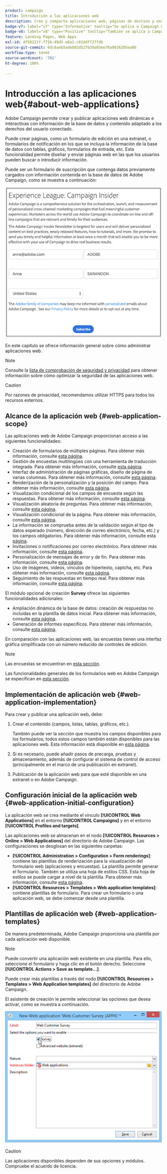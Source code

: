 ```yaml
---
product: campaign
title: Introducción a las aplicaciones web
description: Cree y comparta aplicaciones web, páginas de destino y encuestas dinámicas
badge-v7: label="v7" type="Informative" tooltip="Se aplica a Campaign Classic v7"
badge-v8: label="v8" type="Positive" tooltip="También se aplica a Campaign v8"
feature: Landing Pages, Web Apps
exl-id: df58221f-f71b-49d5-a6a1-c81ddff27fdb
source-git-commit: 6dc6aeb5adeb82d527b39a05ee70a9926205ea0b
workflow-type: tm+mt
source-wordcount: '701'
ht-degree: 100%

---
```


# Introducción a las aplicaciones web{#about-web-applications}



Adobe Campaign permite crear y publicar aplicaciones web dinámicas e interactivas con información de la base de datos y contenido adaptado a los derechos del usuario conectado.

Puede crear páginas, como un formulario de edición en una extranet, o formularios de notificación en los que se incluya la información de la base de datos con tablas, gráficos, formularios de entrada, etc. Esta funcionalidad permite diseñar y enviar páginas web en las que los usuarios pueden buscar o introducir información.

Puede ser un formulario de suscripción que contenga datos previamente cargados con información contenida en la base de datos de Adobe Campaign, como se muestra a continuación:

![](assets/webapp_form_sample.png)

En este capítulo se ofrece información general sobre cómo administrar aplicaciones web.

>[!NOTE]
>
>Consulte la [lista de comprobación de seguridad y privacidad](https://helpx.adobe.com/es/campaign/kb/acc-security.html) para obtener información sobre cómo optimizar la seguridad de las aplicaciones web.

>[!CAUTION]
>
>Por razones de privacidad, recomendamos utilizar HTTPS para todos los recursos externos.

## Alcance de la aplicación web {#web-application-scope}

Las aplicaciones web de Adobe Campaign proporcionan acceso a las siguientes funcionalidades:

* Creación de formularios de múltiples páginas. Para obtener más información, consulte [esta página](about-web-forms.md).
* Gestión de encuestas multilingües con una herramienta de traducción integrada. Para obtener más información, consulte [esta página](translating-a-web-application.md).
* Interfaz de administración de páginas gráficas, diseño de página de varias columnas. Para obtener más información, consulte [esta página](designing-a-web-application.md).
* Renderización de la personalización y la posición del campo. Para obtener más información, consulte [esta página](editing-content.md#adding-personalization-content).
* Visualización condicional de los campos de encuesta según las respuestas. Para obtener más información, consulte [esta página](form-rendering.md#defining-fields-conditional-display).
* Visualización aleatoria de preguntas. Para obtener más información, consulte [esta página](../../surveys/using/building-a-survey.md#adding-questions).
* Visualización condicional de la página. Para obtener más información, consulte [esta página](defining-web-forms-page-sequencing.md#conditional-page-display).
* La información se comprueba antes de la validación según el tipo de datos esperado (número, dirección de correo electrónico, fecha, etc.) y los campos obligatorios. Para obtener más información, consulte esta [página](form-rendering.md#defining-control-settings).
* Invitaciones o notificaciones por correo electrónico. Para obtener más información, consulte [esta página](publishing-a-web-form.md#delivering-a-form-via-email).
* Personalización de mensajes de error y de fin. Para obtener más información, consulte [esta página](defining-web-forms-properties.md#setting-up-an-error-page).
* Uso de imágenes, vídeos, vínculos de hipertexto, captcha, etc. Para obtener más información, consulte [esta página](editing-content.md).
* Seguimiento de las respuestas en tiempo real. Para obtener más información, consulte [esta página](../../surveys/using/publish--track-and-use-collected-data.md#response-tracking).

El módulo opcional de creación **Survey** ofrece las siguientes funcionalidades adicionales:

* Ampliación dinámica de la base de datos: creación de respuestas no incluidas en la plantilla de datos inicial. Para obtener más información, consulte [esta página](../../surveys/using/managing-answers.md#storing-collected-answers).
* Generación de informes específicos. Para obtener más información, consulte [esta página](../../surveys/using/publish--track-and-use-collected-data.md#reports-on-surveys).

En comparación con las aplicaciones web, las encuestas tienen una interfaz gráfica simplificada con un número reducido de controles de edición.

>[!NOTE]
>
>Las encuestas se encuentran en [esta sección](../../surveys/using/about-surveys.md).
>
>Las funcionalidades generales de los formularios web en Adobe Campaign se especifican en [esta sección](about-web-forms.md).

## Implementación de aplicación web {#web-application-implementation}

Para crear y publicar una aplicación web, debe:

1. Crear el contenido (campos, listas, tablas, gráficos, etc.).

   También puede ver la sección que muestra los campos disponibles para los formularios; todos estos campos también están disponibles para las aplicaciones web. Esta información está disponible en [esta página](adding-fields-to-a-web-form.md).

1. Si es necesario, puede añadir pasos de precarga, pruebas y almacenamiento, además de configurar el sistema de control de acceso (principalmente en el marco de una publicación en extranet).
1. Publicación de la aplicación web para que esté disponible en una extranet o en Adobe Campaign.

## Configuración inicial de la aplicación web {#web-application-initial-configuration}

La aplicación web se crea mediante el vínculo **[!UICONTROL Web Applications]** en el entorno **[!UICONTROL Campaigns]** y en el entorno **[!UICONTROL Profiles and targets]**.

Las aplicaciones web se almacenan en el nodo **[!UICONTROL Resources > Online > Web Applications]** del directorio de Adobe Campaign. Las configuraciones se desglosan en las siguientes carpetas:

* **[!UICONTROL Administration > Configuration > Form renderings]**: contiene las plantillas de renderización para la visualización del formulario web (aplicaciones y encuestas). La plantilla permite generar el formulario. También se utiliza una hoja de estilos CSS. Esta hoja de estilos se puede cargar a nivel de la plantilla. Para obtener más información, consulte [esta página](form-rendering.md#selecting-the-form-rendering-template).
* **[!UICONTROL Resources > Templates > Web application templates]**: contiene plantillas de formulario. Para crear un formulario o una aplicación web, se debe comenzar desde una plantilla.

## Plantillas de aplicación web {#web-application-templates}

De manera predeterminada, Adobe Campaign proporciona una plantilla por cada aplicación web disponible.

>[!NOTE]
>
>Puede convertir una aplicación web existente en una plantilla. Para ello, seleccione el formulario y haga clic en el botón derecho. Seleccione **[!UICONTROL Actions > Save as template...]**.

Puede crear más plantillas a través del nodo **[!UICONTROL Resources > Templates > Web Application templates]** del directorio de Adobe Campaign.

El asistente de creación le permite seleccionar las opciones que desea activar, como se muestra a continuación.

![](assets/webapp_create_template.png)

>[!CAUTION]
>
>Las aplicaciones disponibles dependen de sus opciones y módulos. Compruebe el acuerdo de licencia.
